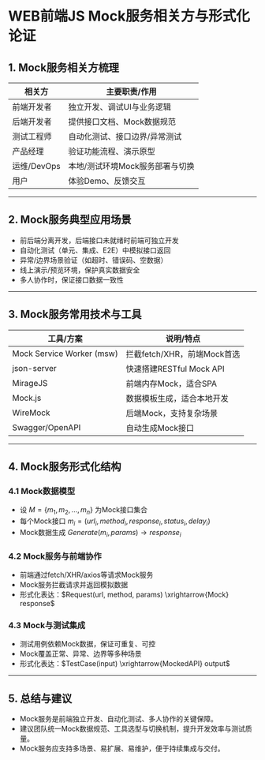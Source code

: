 # WEB前端JS Mock服务相关方与形式化论证

## 1. Mock服务相关方梳理

| 相关方         | 主要职责/作用                        |
|----------------|-------------------------------------|
| 前端开发者     | 独立开发、调试UI与业务逻辑           |
| 后端开发者     | 提供接口文档、Mock数据规范           |
| 测试工程师     | 自动化测试、接口边界/异常测试        |
| 产品经理       | 验证功能流程、演示原型               |
| 运维/DevOps    | 本地/测试环境Mock服务部署与切换      |
| 用户           | 体验Demo、反馈交互                   |

---

## 2. Mock服务典型应用场景

- 前后端分离开发，后端接口未就绪时前端可独立开发
- 自动化测试（单元、集成、E2E）中模拟接口返回
- 异常/边界场景验证（如超时、错误码、空数据）
- 线上演示/预览环境，保护真实数据安全
- 多人协作时，保证接口数据一致性

---

## 3. Mock服务常用技术与工具

| 工具/方案         | 说明/特点                        |
|-------------------|----------------------------------|
| Mock Service Worker (msw) | 拦截fetch/XHR，前端Mock首选 |
| json-server        | 快速搭建RESTful Mock API         |
| MirageJS           | 前端内存Mock，适合SPA            |
| Mock.js            | 数据模板生成，适合本地开发        |
| WireMock           | 后端Mock，支持复杂场景           |
| Swagger/OpenAPI    | 自动生成Mock接口                 |

---

## 4. Mock服务形式化结构

### 4.1 Mock数据模型
- 设 $M = \{m_1, m_2, ..., m_n\}$ 为Mock接口集合
- 每个Mock接口 $m_i = (url_i, method_i, response_i, status_i, delay_i)$
- Mock数据生成 $Generate(m_i, params) \rightarrow response_i$

### 4.2 Mock服务与前端协作
- 前端通过fetch/XHR/axios等请求Mock服务
- Mock服务拦截请求并返回模拟数据
- 形式化表达：$Request(url, method, params) \xrightarrow{Mock} response$

### 4.3 Mock与测试集成
- 测试用例依赖Mock数据，保证可重复、可控
- Mock覆盖正常、异常、边界等多种场景
- 形式化表达：$TestCase(input) \xrightarrow{MockedAPI} output$

---

## 5. 总结与建议
- Mock服务是前端独立开发、自动化测试、多人协作的关键保障。
- 建议团队统一Mock数据规范、工具选型与切换机制，提升开发效率与测试质量。
- Mock服务应支持多场景、易扩展、易维护，便于持续集成与交付。 